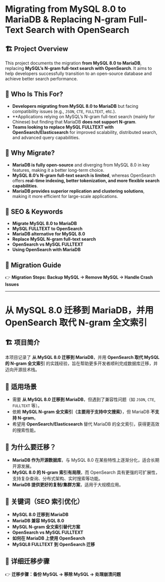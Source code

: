 # Migrating from MySQL 8.0 to MariaDB & Replacing N-gram Full-Text Search with OpenSearch

## 🏗 Project Overview
This project documents the migration **from MySQL 8.0 to MariaDB**, replacing **MySQL’s N-gram full-text search with OpenSearch**. It aims to help developers successfully transition to an open-source database and achieve better search performance.

## 🎯 Who Is This For?
- **Developers migrating from MySQL 8.0 to MariaDB** but facing compatibility issues (e.g., `JSON`, `CTE`, `FULLTEXT`, etc.).
- **Applications relying on MySQL’s N-gram full-text search (mainly for Chinese) but finding that MariaDB **does not support N-gram**.
- **Teams looking to replace MySQL FULLTEXT with OpenSearch/Elasticsearch** for improved scalability, distributed search, and advanced query capabilities.

## 🚀 Why Migrate?
- **MariaDB is fully open-source** and diverging from MySQL 8.0 in key features, making it a better long-term choice.
- **MySQL 8.0’s N-gram full-text search is limited**, whereas OpenSearch offers **real-time indexing, better tokenization, and more flexible search capabilities**.
- **MariaDB provides superior replication and clustering solutions**, making it more efficient for large-scale applications.

## 🔎 SEO & Keywords
- **Migrate MySQL 8.0 to MariaDB**
- **MySQL FULLTEXT to OpenSearch**
- **MariaDB alternative for MySQL 8.0**
- **Replace MySQL N-gram full-text search**
- **OpenSearch vs MySQL FULLTEXT**
- **Using OpenSearch with MariaDB**

## 📖 Migration Guide
👉 **Migration Steps: Backup MySQL → Remove MySQL → Handle Crash Issues**


---

# 从 MySQL 8.0 迁移到 MariaDB，并用 OpenSearch 取代 N-gram 全文索引

## 🏗 项目简介
本项目记录了 **从 MySQL 8.0 迁移到 MariaDB**，并用 **OpenSearch 取代 MySQL 的 N-gram 全文索引** 的实践经验，旨在帮助更多开发者顺利完成数据库迁移，并迈向开源技术栈。

## 🎯 适用场景
- 需要 **从 MySQL 8.0 迁移到 MariaDB**，但遇到了兼容性问题（如 `JSON`, `CTE`, `FULLTEXT` 等）。
- 依赖 **MySQL N-gram 全文索引（主要用于支持中文搜索）**，但 MariaDB **不支持 N-gram**。
- 希望用 **OpenSearch/Elasticsearch** 替代 MariaDB 的全文索引，获得更高效的搜索性能。

## 🚀 为什么要迁移？
- **MariaDB 作为开源数据库**，与 MySQL 8.0 在某些特性上逐渐分化，适合长期开源发展。
- **MySQL 8.0 的 N-gram 索引有局限**，而 OpenSearch 具有更强的可扩展性，支持复杂查询、分布式架构、实时搜索等功能。
- **MariaDB 提供更好的复制/集群方案**，适用于大规模应用。

## 🔎 关键词（SEO 索引优化）
- **MySQL 8.0 迁移到 MariaDB**
- **MariaDB 兼容 MySQL 8.0**
- **MySQL N-gram 全文索引替代方案**
- **OpenSearch vs MySQL FULLTEXT**
- **如何在 MariaDB 上使用 OpenSearch**
- **MySQL8 FULLTEXT 到 OpenSearch 迁移**

## 📖 详细迁移步骤
👉 **迁移步骤：备份 MySQL → 移除 MySQL → 处理崩溃问题**
